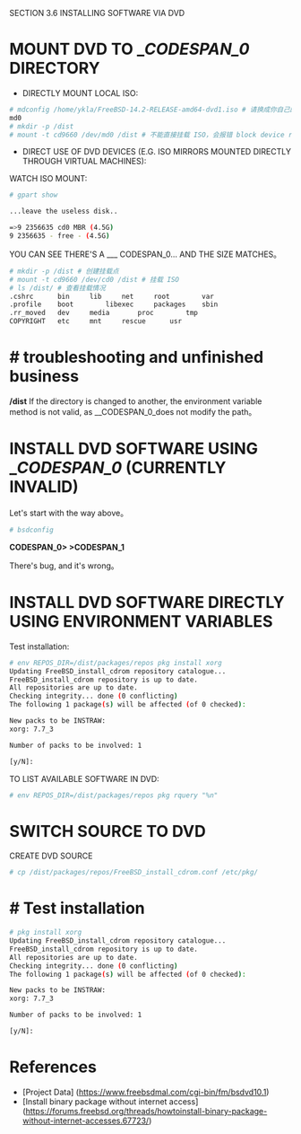 SECTION 3.6 INSTALLING SOFTWARE VIA DVD

# MOUNT DVD TO __CODESPAN_0_ DIRECTORY

- DIRECTLY MOUNT LOCAL ISO:

```sh
# mdconfig /home/ykla/FreeBSD-14.2-RELEASE-amd64-dvd1.iso # 请换成你自己的路径，可以用 pwd 命令查看当前路径
md0
# mkdir -p /dist
# mount -t cd9660 /dev/md0 /dist # 不能直接挂载 ISO，会报错 block device required
```

- DIRECT USE OF DVD DEVICES (E.G. ISO MIRRORS MOUNTED DIRECTLY THROUGH VIRTUAL MACHINES):

WATCH ISO MOUNT:

```sh
# gpart show

...leave the useless disk..

=>9 2356635 cd0 MBR (4.5G)
9 2356635 - free - (4.5G)
````

YOU CAN SEE THERE'S A ___ CODESPAN_0... AND THE SIZE MATCHES。

```sh
# mkdir -p /dist # 创建挂载点
# mount -t cd9660 /dev/cd0 /dist # 挂载 ISO
# ls /dist/ # 查看挂载情况
.cshrc		bin		lib		net		root		var
.profile	boot		libexec		packages	sbin
.rr_moved	dev		media		proc		tmp
COPYRIGHT	etc		mnt		rescue		usr
```

# # troubleshooting and unfinished business

**/dist** If the directory is changed to another, the environment variable method is not valid, as __CODESPAN_0_does not modify the path。

# INSTALL DVD SOFTWARE USING __CODESPAN_0_ (CURRENTLY INVALID)

Let's start with the way above。

```sh
# bsdconfig
```

__CODESPAN_0> >CODESPAN_1__

There's bug, and it's wrong。

# INSTALL DVD SOFTWARE DIRECTLY USING ENVIRONMENT VARIABLES

Test installation:

```sh
# env REPOS_DIR=/dist/packages/repos pkg install xorg
Updating FreeBSD_install_cdrom repository catalogue...
FreeBSD_install_cdrom repository is up to date.
All repositories are up to date.
Checking integrity... done (0 conflicting)
The following 1 package(s) will be affected (of 0 checked):

New packs to be INSTRAW:
xorg: 7.7_3

Number of packs to be involved: 1

[y/N]:
````

TO LIST AVAILABLE SOFTWARE IN DVD:

```sh
# env REPOS_DIR=/dist/packages/repos pkg rquery "%n"
```

# SWITCH SOURCE TO DVD

CREATE DVD SOURCE

```sh
# cp /dist/packages/repos/FreeBSD_install_cdrom.conf /etc/pkg/
```

# # Test installation

```sh
# pkg install xorg
Updating FreeBSD_install_cdrom repository catalogue...
FreeBSD_install_cdrom repository is up to date.
All repositories are up to date.
Checking integrity... done (0 conflicting)
The following 1 package(s) will be affected (of 0 checked):

New packs to be INSTRAW:
xorg: 7.7_3

Number of packs to be involved: 1

[y/N]:
````

# References

- [Project Data] (https://www.freebsdmal.com/cgi-bin/fm/bsdvd10.1)
- [Install binary package without internet access] (https://forums.freebsd.org/threads/howtoinstall-binary-package-without-internet-accesses.67723/)
